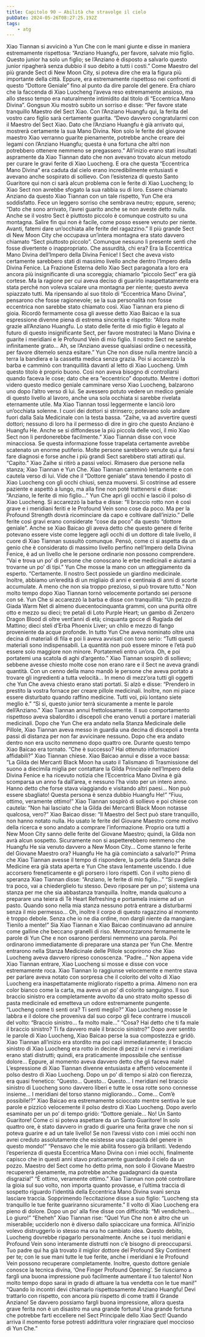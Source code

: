 ```yaml
---
title: Capitolo 90 – Abilità che stravolge il cielo
pubDate: 2024-05-26T08:27:25.192Z
tags:
    - atg
---
```



Xiao Tiannan si avvicinò a Yun Che con le mani giunte e disse in maniera estremamente rispettosa: “Anziano Huangfu, per favore, salvate mio figlio. Questo junior ha solo un figlio; se l’Anziano è disposto a salvarlo questo junior ripagherà senza dubbio il suo debito a tutti i costi.”
Come Maestro del più grande Sect di New Moon City, si poteva dire che era la figura più importante della città. Eppure, era estremamente rispettoso nei confronti di questo “Dottore Geniale” fino al punto da dire parole del genere. Era chiaro che la faccenda di Xiao Luocheng l’aveva reso estremamente ansioso, ma allo stesso tempo era naturalmente intimidito dal titolo di “Eccentrica Mano Divina”.
Gongsun Xiu mostrò subito un sorriso e disse: “Per favore state tranquillo Maestro del Sect Xiao. Con l’Anziano Huangfu qui, la ferita del vostro caro figlio sarà certamente guarita.
“Devo davvero congratularmi con il Maestro del Sect Xiao. Dato che l’Anziano Huangfu è già arrivato qui, mostrerà certamente la sua Mano Divina. Non solo le ferite del giovane maestro Xiao verranno guarite pienamente, potrebbe anche creare dei legami con l’Anziano Huangfu; questa è una fortuna che altri non potrebbero ottenere nemmeno se pregassero.”
All’inizio erano stati insultati aspramente da Xiao Tiannan dato che non avevano trovato alcun metodo per curare le gravi ferite di Xiao Luocheng. E ora che questa “Eccentrica Mano Divina” era caduta dal cielo erano incredibilmente entusiasti e avevano anche sospirato di sollievo. Con l’esistenza di questo Santo Guaritore qui non ci sarà alcun problema con le ferite di Xiao Luocheng; lo Xiao Sect non avrebbe sfogato la sua rabbia su di loro.
Essere chiamato Anziano da questo Xiao Tiannan con un tale rispetto, Yun Che era soddisfatto. Fece un leggero sorriso che sembrava neutro; eppure, sereno; “Dato che sono arrivato, l’avrei guarito anche se non aveste detto nulla. Anche se il vostro Sect è piuttosto piccolo è comunque costruito su una montagna. Salire fin qui non è facile, come posso essere venuto per niente. Avanti, fatemi dare un’occhiata alle ferite del ragazzino.”
Il più grande Sect di New Moon City che occupava un’intera montagna era stato davvero chiamato “Sect piuttosto piccolo”. Comunque nessuno lì presente sentì che fosse divertente o inappropriato. Che assurdità, chi era? Era la Eccentrica Mano Divina dell’Impero della Divina Fenice! I Sect che aveva visto certamente sarebbero stati di massimo livello anche dentro l’Impero della Divina Fenice. La Frazione Esterna dello Xiao Sect paragonata a loro era ancora più insignificante di una scoreggia; chiamarlo “piccolo Sect” era già cortese.
Ma la ragione per cui aveva deciso di guarirlo inaspettatamente era stata perché non voleva scalare una montagna per niente; questo aveva spiazzato tutti. Ma ripensando al suo titolo di “Eccentrica Mano Divina”, pensarono che fosse ragionevole; se la sua personalità non fosse eccentrica non sarebbe stato chiamato così.
Xiao Tiannan era pieno di gioia. Ricordò fermamente cosa gli avesse detto Xiao Baicao e la sua espressione divenne piena di estrema sincerità e rispetto: “Allora molte grazie all’Anziano Huangfu. Lo stato delle ferite di mio figlio è legato al futuro di questo insignificante Sect, per favore mostrateci la Mano Divina e guarite i meridiani e le Profound Vein di mio figlio. Il nostro Sect ne sarebbe infinitamente grato… Ah, se l’Anziano avesse qualsiasi ordine o necessità, per favore ditemelo senza esitare.”
Yun Che non disse nulla mentre lanciò a terra la bandiera e la cassetta medica senza grazia. Poi si accarezzò la barba e camminò con tranquillità davanti al letto di Xiao Luocheng. Umh questo titolo è proprio buono. Così non aveva bisogno di controllarsi quando faceva le cose; dato che era “eccentrico” dopotutto.
Mentre i dottori videro questo medico geniale camminare verso Xiao Luocheng, balzarono uno dopo l’altro verso di lui. Se avessero potuto vedere un medico geniale di questo livello al lavoro, anche una sola occhiata si sarebbe rivelata eternamente utile. Ma Xiao Tiannan tossì leggermente e lanciò loro un’occhiata solenne. I cuori dei dottori si strinsero; potevano solo andare fuori dalla Sala Medicinale con la testa bassa.
“Zaihe, va ad avvertire questi dottori; nessuno di loro ha il permesso di dire in giro che questo Anziano è Huangfu He. Anche se si diffondesse la più piccola delle voci, il mio Xiao Sect non li perdonerebbe facilmente.” Xiao Tiannan disse con voce minacciosa. Se questa informazione fosse trapelata certamente avrebbe scatenato un enorme putiferio. Molte persone sarebbero venute qui a farsi fare diagnosi e forse anche i più grandi Sect sarebbero stati attirati qui.
“Capito.” Xiao Zaihe si ritirò a passi veloci.
Rimasero due persone nella stanza; Xiao Tiannan e Yun Che. Xiao Tiannan camminò lentamente e con cautela verso di lui. Vide che il “Dottore geniale” stava tenendo il posto di Xiao Luocheng con gli occhi chiusi, senza muoversi. Si costrinse ad essere paziente e aspettò a lungo, ma alla fine non poté trattenersi e disse: “Anziano, le ferite di mio figlio…”
Yun Che aprì gli occhi e lasciò il polso di Xiao Luocheng. Si accarezzò la barba e disse: “Il braccio rotto non è così grave e i meridiani feriti e le Profound Vein sono cose da poco. Ma per la Profound Strength dovrà ricominciare da capo e coltivare dall’inizio.”
Delle ferite così gravi erano considerate “cose da poco” da questo “dottore geniale”. Anche se Xiao Baicao gli aveva detto che questo genere di ferite potevano essere viste come leggere agli occhi di un dottore di tale livello, il cuore di Xiao Tiannan sussultò comunque. Pensò, come ci si aspetta da un genio che è considerato di massimo livello perfino nell’Impero della Divina Fenice, è ad un livello che le persone ordinarie non possono comprendere.
“Vai e trova un po’ di persone che conoscano le erbe medicinali e aiutami a trovarne un po’ di tipi.” Yun Che mosse la mano con un atteggiamento da esperto.
“Certamente. Il nostro Sect possiede un giardino medicinale. Inoltre, abbiamo un’eredità di un migliaio di anni e centinaia di anni di scorte accumulate. A meno che non sia troppo prezioso, si può trovare tutto.”
Non molto tempo dopo Xiao Tiannan tornò velocemente portando sei persone con sé. Yun Che si accarezzò la barba e disse con tranquillità: “Un pezzo di Giada Warm Net di almeno duecentocinquanta grammi, con una purità oltre otto e mezzo su dieci; tre petali di Loto Purple Heart; un gambo di Zenzero Dragon Blood di oltre vent’anni di età; cinquanta gocce di Rugiada del Mattino; dieci steli d’Erba Phoenix Liver; un chilo e mezzo di fango proveniente da acque profonde.
In tutto Yun Che aveva nominato oltre una decina di materiali di fila e poi li aveva avvisati con tono serio: “Tutti questi materiali sono indispensabili. La quantità non può essere minore e l’età può essere solo maggiore non minore. Portatemeli entro un’ora. Oh, e poi portatemi una scatola di aghi d’argento.”
Xiao Tiannan sospirò di sollievo; sebbene avesse chiesto molte cose non erano rare e il Sect ne aveva grandi quantità. Con un cenno della mano mandò le persone che aveva portato a trovare gli ingredienti a tutta velocità… In meno di mezz’ora tutti gli oggetti che Yun Che aveva chiesto erano stati portati. Si alzò e disse: “Prenderò in prestito la vostra fornace per creare pillole medicinali. Inoltre, non mi piace essere disturbato quando raffino medicine. Tutti voi, più lontano siete meglio è.”
“Sì sì, questo junior terrà sicuramente a mente le parole dell’Anziano.” Xiao Tiannan annuì frettolosamente. Il suo comportamento rispettoso aveva sbalordito i discepoli che erano venuti a portare i materiali medicinali.
Dopo che Yun Che era andato nella Stanza Medicinale delle Pillole, Xiao Tiannan aveva messo in guardia una decina di discepoli a trenta passi di distanza per non far avvicinare nessuno. Dopo che era andato dentro non era uscito nemmeno dopo quattro ore. Durante questo tempo Xiao Baicao era tornato.
“Che è successo? Hai ottenuto informazioni affidabili?” Xiao Tiannan chiese.
Xiao Baicao annuì e disse a voce bassa: ”La Gilda dei Mercanti Black Moon ha usato il Talismano di Trasmissione del suono a diecimila miglia per contattare la Gilda Principale nell’Impero della Divina Fenice e ha ricevuto notizia che l’Eccentrica Mano Divina è già scomparsa un anno fa dall’area, e nessuno l’ha visto per un intero anno. Hanno detto che forse stava viaggiando e visitando altri paesi… Non può essere sbagliato! Questa persona è senza dubbio Huangfu He!”
“Fiuu, ottimo, veramente ottimo!” Xiao Tiannan sospirò di sollievo e poi chiese con cautela: “Non hai lasciato che la Gilda dei Mercanti Black Moon notasse qualcosa, vero?”
Xiao Baicao disse: “Il Maestro del Sect può stare tranquillo, non hanno notato nulla. Ho usato le ferite del Giovane Maestro come motivo della ricerca e sono andato a comprare l’informazione. Proprio ora tutti a New Moon City sanno delle ferite del Giovane Maestro; quindi, la Gilda non avrà alcun sospetto. Sicuramente non si aspetterebbero nemmeno che Huangfu He sia venuto davvero a New Moon City… Come stanno le ferite del Giovane Maestro ora? Huangfu He ha già cominciato a salvarlo?”
Prima che Xiao Tiannan avesse il tempo di rispondere, la porta della Stanza delle Medicine era già stata aperta e Yun Che stava lentamente uscendo.
I due accorsero freneticamente e gli porsero i loro rispetti. Con il volto pieno di speranza Xiao Tiannan disse: “Anziano, le ferite di mio figlio…”
“Si sveglierà tra poco, vai a chiederglielo tu stesso. Devo riposare per un po’; sistema una stanza per me che sia abbastanza tranquilla. Inoltre, manda qualcuno a preparare una teiera di Tè Heart Refreshing e portamela insieme ad un pasto. Quando sono nella mia stanza nessuno potrà entrare a disturbarmi senza il mio permesso… Oh, inoltre il corpo di questo ragazzino al momento è troppo debole. Senza che io ne dia ordine, non dargli niente da mangiare. Tienilo a mente!”
Sia Xiao Tiannan e Xiao Baicao continuavano ad annuire come galline che beccano granelli di riso. Memorizzarono fermamente le parole di Yun Che e non osarono perdersi nemmeno una parola. Poi ordinarono immediatamente di preparare una stanza per Yun Che. Mentre entrarono nella Stanza Medicinale delle Pillole scoprirono che Xiao Luocheng aveva davvero ripreso conoscenza.
“Padre…” Non appena vide Xiao Tiannan entrare, Xiao Luocheng
si mosse e disse con voce estremamente roca.
Xiao Tiannan lo raggiunse velocemente e mentre stava per parlare aveva notato con sorpresa che il colorito del volto di Xiao Luocheng era inaspettatamente migliorato rispetto a prima. Almeno non era color bianco come la carta, ma aveva un po’ di colorito sanguigno. Il suo braccio sinistro era completamente avvolto da uno strato molto spesso di pasta medicinale ed emetteva un odore estremamente pungente.
“Luocheng come ti senti ora? Ti senti meglio?”
Xiao Luocheng mosse le labbra e il dolore che proveniva dal suo corpo gli fece contrarre i muscoli del volto: “Braccio sinistro… fa molto male…”
“Cosa? Hai detto che ti fa male il braccio sinistro? Ti fa davvero male il braccio sinistro?” Dopo aver sentito le parole di Xiao Luocheng, Xiao Baicao perse la sua compostezza e gridò. Xiao Tiannan all’inizio era stordito ma poi capì immediatamente; il braccio sinistro di Xiao Luocheng era rotto in decine di pezzi e i nervi e i meridiani erano stati distrutti; quindi, era praticamente impossibile che sentisse dolore… Eppure, al momento aveva davvero detto che gli faceva male!
L’espressione di Xiao Tiannan divenne entusiasta e afferrò velocemente il polso destro di Xiao Luocheng. Dopo un po’ di tempo si alzò con fierezza, era quasi frenetico: “Questo… Questo… Questo… I meridiani nel braccio sinistro di Luocheng sono davvero liberi e tutte le ossa rotte sono connesse insieme… I meridiani del torso stanno migliorando… Come… Com’è possibile!?”
Xiao Baicao era estremamente scioccato mentre sentiva le sue parole e pizzicò velocemente il polso destro di Xiao Luocheng. Dopo averlo esaminato per un po’ di tempo gridò: “Dottore geniale… No! Un Santo Guaritore! Come ci si poteva aspettare da un Santo Guaritore! In solo quattro ore, è stato davvero in grado di guarire una ferita grave che non si poteva guarire e ad un tale livello! Se non l’avessi visto con i miei occhi non avrei creduto assolutamente che esistesse una capacità del genere in questo mondo!”
“Pensavo che le mie abilità fossero già brillanti. Vedendo l’esperienza di questa Eccentrica Mano Divina con i miei occhi, finalmente capisco che in questi anni stavo praticamente guardando il cielo da un pozzo. Maestro del Sect come ho detto prima, non solo il Giovane Maestro recupererà pienamente, ma potrebbe anche guadagnarci da questa disgrazia!”
“È ottimo, veramente ottimo.” Xiao Tiannan non poté controllare la gioia sul suo volto, non importa quanto provasse, e l’ultima traccia di sospetto riguardo l’identità della Eccentrica Mano Divina svanì senza lasciare traccia. Sopprimendo l’eccitazione disse a suo figlio: ”Luocheng sta tranquillo le tue ferite guariranno sicuramente.”
Il volto di Xiao Luocheng era pieno di dolore. Dopo un po’ alla fine disse con difficoltà: “Mi vendicherò… Lo giuro!”
“Eheheh” Xiao Tiannan rise: “Quel Yun Che non è altro che un miserabile; ucciderlo non è diverso dallo spiaccicare una formica. All’inizio volevo distruggerlo io stesso ma ora ho cambiato idea. Questo debito, Luocheng dovrebbe ripagarlo personalmente. Anche se i tuoi meridiani e Profound Vein sono interamente distrutti non c’è bisogno di preoccuparsi. Tuo padre qui ha già trovato il miglior dottore del Profound Sky Continent per te; con le sue mani tutte le tue ferite, anche i meridiani e le Profound Vein possono recuperare completamente. Inoltre, questo dottore geniale conosce la tecnica divina, ‘One Finger Profound Opening’. Se riusciamo a fargli una buona impressione può facilmente aumentare il tuo talento! Non molto tempo dopo sarai in grado di attuare la tua vendetta con le tue mani!”
“Quando lo incontri devi chiamarlo rispettosamente Anziano Huangfu! Devi trattarlo con rispetto, con ancora più rispetto di come tratti il Grande Anziano! Se davvero possiamo fargli buona impressione, allora questa grave ferita non è un disastro ma una grande fortuna! Una grande fortuna che potrebbe farti eccellere nel Sect Principale dello Xiao Sect! Quando arriva il momento forse potresti addirittura voler ringraziare quel moccioso di Yun Che.”



